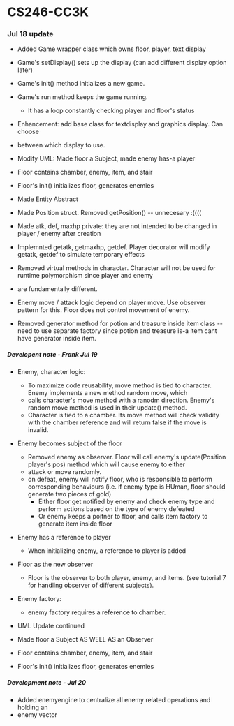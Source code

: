 # CS246-CC3K
### Jul 18 update
- Added Game wrapper class which owns floor, player, text display
- Game's setDisplay() sets up the display (can add different display option later)
- Game's init() method initializes a new game.
- Game's run method keeps the game running.
    - It has a loop constantly checking player and floor's status

- Enhancement: add base class for textdisplay and graphics display. Can choose
- between which display to use. 

- Modify UML: Made floor a Subject, made enemy has-a player
- Floor contains chamber, enemy, item, and stair
- Floor's init() initializes floor, generates enemies

- Made Entity Abstract
- Made Position struct. Removed getPosition() -- unnecesary :((((

- Made atk, def, maxhp private: they are not intended to be changed in player / enemy after creation
- Implemnted getatk, getmaxhp, getdef. Player decorator will modify getatk, getdef to simulate temporary effects
- Removed virtual methods in character. Character will not be used for runtime polymorphism since player and enemy
- are fundamentally different.

- Enemy move / attack logic depend on player move. Use observer pattern for this. Floor does not control movement of enemy.
- Removed generator method for potion and treasure inside item class -- need to use separate factory since potion and treasure is-a item cant have generator inside item.

##### Developent note - Frank Jul 19
- Enemy, character logic:
    - To maximize code reusability, move method is tied to character. Enemy implements a new method random move, which
    - calls character's move method with a ranodm direction. Enemy's random move method is used in their update() method.
    - Character is tied to a chamber. Its move method will check validity with the chamber reference and will return false if the move is invalid.
- Enemy becomes subject of the floor
    - Removed enemy as observer. Floor will call enemy's update(Position player's pos) method which will cause enemy to either
    - attack or move randomly.
    - on defeat, enemy will notify floor, who is responsible to perform corresponding behaviours 
    (i.e. if enemy type is HUman, floor should generate two pieces of gold)
        - Either floor get notified by enemy and check enemy type and perform actions based on the type of enemy defeated
        - Or enemy keeps a poitner to floor, and calls item factory to generate item inside floor
- Enemy has a reference to player
    - When initializing enemy, a reference to player is added
- Floor as the new observer
    - Floor is the observer to both player, enemy, and items. (see tutorial 7 for handling observer of different subjects).
- Enemy factory:
    - enemy factory requires a reference to chamber.

- UML Update continued
- Made floor a Subject AS WELL AS an Observer
- Floor contains chamber, enemy, item, and stair
- Floor's init() initializes floor, generates enemies

##### Development note - Jul 20
- Added enemyengine to centralize all enemy related operations and holding an
- enemy vector